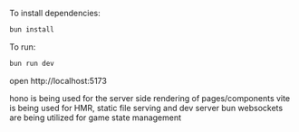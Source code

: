 To install dependencies:
```sh
bun install
```

To run:
```sh
bun run dev
```

open http://localhost:5173


hono is being used for the server side rendering of pages/components
vite is being used for HMR, static file serving and dev server
bun websockets are being utilized for game state management
